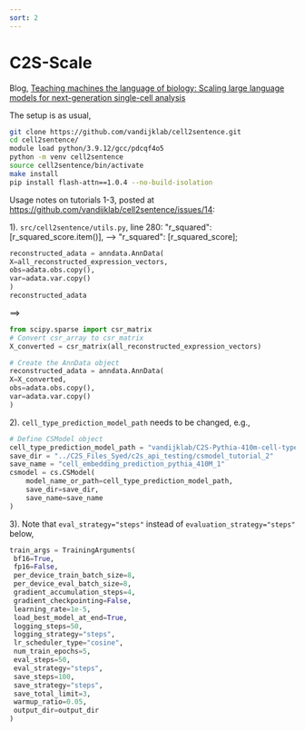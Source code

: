 ```yaml
---
sort: 2
---
```


# C2S-Scale

Blog, [Teaching machines the language of biology: Scaling large language models for next-generation single-cell analysis](https://research.google/blog/teaching-machines-the-language-of-biology-scaling-large-language-models-for-next-generation-single-cell-analysis/)

The setup is as usual,

```bash
git clone https://github.com/vandijklab/cell2sentence.git
cd cell2sentence/
module load python/3.9.12/gcc/pdcqf4o5
python -m venv cell2sentence
source cell2sentence/bin/activate
make install
pip install flash-attn==1.0.4 --no-build-isolation
```

Usage notes on tutorials 1-3, posted at <https://github.com/vandijklab/cell2sentence/issues/14>:

1). `src/cell2sentence/utils.py`, line 280: "r_squared": [r_squared_score.item()], --> "r_squared": [r_squared_score];

```python
reconstructed_adata = anndata.AnnData(
X=all_reconstructed_expression_vectors,
obs=adata.obs.copy(),
var=adata.var.copy()
)
reconstructed_adata
```

==>

```python
from scipy.sparse import csr_matrix
# Convert csr_array to csr_matrix
X_converted = csr_matrix(all_reconstructed_expression_vectors)

# Create the AnnData object
reconstructed_adata = anndata.AnnData(
X=X_converted,
obs=adata.obs.copy(),
var=adata.var.copy()
)
```

2). `cell_type_prediction_model_path` needs to be changed, e.g.,

```python
# Define CSModel object
cell_type_prediction_model_path = "vandijklab/C2S-Pythia-410m-cell-type-prediction"
save_dir = "../C2S_Files_Syed/c2s_api_testing/csmodel_tutorial_2"
save_name = "cell_embedding_prediction_pythia_410M_1"
csmodel = cs.CSModel(
    model_name_or_path=cell_type_prediction_model_path,
    save_dir=save_dir,
    save_name=save_name
)
```

3). Note that `eval_strategy="steps"` instead of `evaluation_strategy="steps"` below,

```python
train_args = TrainingArguments(
 bf16=True,
 fp16=False,
 per_device_train_batch_size=8,
 per_device_eval_batch_size=8,
 gradient_accumulation_steps=4,
 gradient_checkpointing=False,
 learning_rate=1e-5,
 load_best_model_at_end=True,
 logging_steps=50,
 logging_strategy="steps",
 lr_scheduler_type="cosine",
 num_train_epochs=5,
 eval_steps=50,
 eval_strategy="steps",
 save_steps=100,
 save_strategy="steps",
 save_total_limit=3,
 warmup_ratio=0.05,
 output_dir=output_dir
)
```


